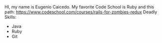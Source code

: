 HI, my name is Eugenio Caicedo.
My favorite Code School is Ruby and this path: https://www.codeschool.com/courses/rails-for-zombies-redux
Deadly Skills:
* Java
* Ruby
* Git 